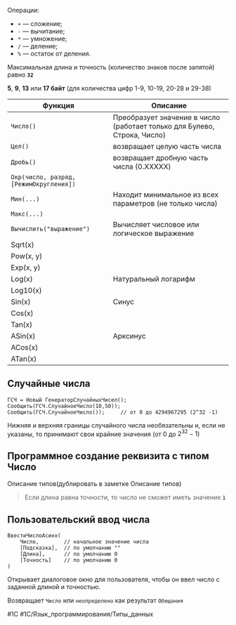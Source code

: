 Операции:

- `+` — сложение;
- `-` — вычитание;
- `*` — умножение;
- `/` — деление;
- `%` — остаток от деления.

Максимальная длина и точность (количество знаков после запятой) равно **`32`**

**5**, **9**, **13** или **17 байт** (для количества цифр 1-9, 10-19, 20-28 и 29-38)

| Функция                                 | Описание                                                                 |
| --------------------------------------- | ------------------------------------------------------------------------ |
| `Число()`                               | Преобразует значение в число (работает только для Булево, Строка, Число) |
| `Цел()`                                 | возвращает целую часть числа                                             |
| `Дробь()`                               | возвращает дробную часть числа (0.XXXXX)                                 |
| `Окр(число, разряд, [РежимОкругления])` |                                                                          |
| `Мин(...)`                              | Находит минимальное из всех параметров (не только числа)                 |
| `Макс(...)`                             |                                                                          |
| `Вычислить("выражение")`                | Вычисляет числовое или логическое выражение                              |
| Sqrt(x)                                 |                                                                          |
| Pow(x, y)                               |                                                                          |
| Exp(x, y)                               |                                                                          |
| Log(x)                                  | Натуральный логарифм                                                     |
| Log10(x)                                |                                                                          |
| Sin(x)                                  | Синус                                                                    |
| Cos(x)                                  |                                                                          |
| Tan(x)                                  |                                                                          |
| ASin(x)                                 | Арксинус                                                                 |
| ACos(x)                                 |                                                                          |
| ATan(x)                                 |                                                                          |

## Случайные числа

```bsl
ГСЧ = Новый ГенераторСлучайныхЧисел();
Сообщить(ГСЧ.СлучайноеЧисло(10,50));
Сообщить(ГСЧ.СлучайноеЧисло());     // от 0 до 4294967295 (2^32 -1)
```

Нижняя и верхняя границы случайного числа необязательны и, если не указаны, то принимают свои крайние значения (от $0$ до $2^{32}-1$)

## Программное создание реквизита с типом Число

Описание типов(дублировать в заметке Описание типов)

>Если длина равна точности, то число не сможет иметь значение **`1`**

## Пользовательский ввод числа

```bsl
ВвестиЧислоАсинх(
    Число,        // начальное значение числа
    [Подсказка],  // по умолчанию ""
    [Длина],      // по умолчанию 0
    [Точность]    // по умолчанию 0
)
```

Открывает диалоговое окно для пользователя, чтобы он ввел число с заданной длиной и точностью.

Возвращает `Число` или `неопределено` как результат `Обещания`

#1С #1С/Язык_программирования/Типы_данных